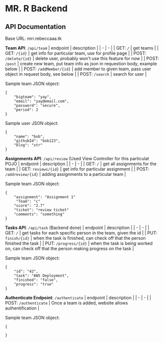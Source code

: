 # MR. R Backend

## API Documentation
Base URL: mrr.rebeccaaa.tk

**Team API**: ``/api/team``
| endpoint | description | 
| - | - |
| GET: ``/`` | get teams |
| GET: ``/{id}`` | get info for particular team, use for profile page |
| POST: ``/delete/{id}`` | delete user, probably won't use this feature for now |
| POST: ``/post`` | create new team, put team info as json in requestion body, example below |
| POST: ``/addMember/{id}`` | add member to given team, pass user object in request body, see below |
| POST: ``/search`` | search for user |

Sample team JSON object: 
```
{
    "bigteam": "yay",
    "email": "yay@email.com",
    "password": "secure",
    "period": 2
}
```

Sample user JSON object: 
```
{
    "name": "bob",
    "githubId": "bob123",
    "blog": "str"
}
```



**Assignments API**: ``/api/review`` (Used View Controller for this particulat POJO
| endpoint | description | 
| - | - |
| GET: ``/`` | get all assignments for the team |
| GET: ``reviews/{id}`` | get info for particular assignment |
| POST: ``/addreview/{id}`` | adding assignments to a particular team |

Sample team JSON object: 
```
{
    "assignment": "Assignment 1"
     "Team": "c"
    "score": "2.7"
    "ticket": "review ticket"
    "comments": "something"
}
```

**Tasks API**: ``/api/task``  (Backend done)
| endpoint | description | 
| - | - |
| GET: ``/`` | get tasks for each specific person in the team, given the id |
| PUT: ``finish/{id}`` | when the task is finished, can check off that the person finished the task |
| PUT: ``/progress/{id}`` | when the task is being worked on, can check off that the person making progress on the task |

Sample team JSON object: 
```
{
    "id": "42",
    "task": "AWS Deployment",
    "finished": "false",
    "progress": "true"
}
```

**Authenticate Endpoint**: ``/authenticate`` 
| endpoint | description | 
| - | - |
| POST: ``/authenticate`` | Once a team is added, website allows authentification |


Sample team JSON object: 
```
{
    
}
```
